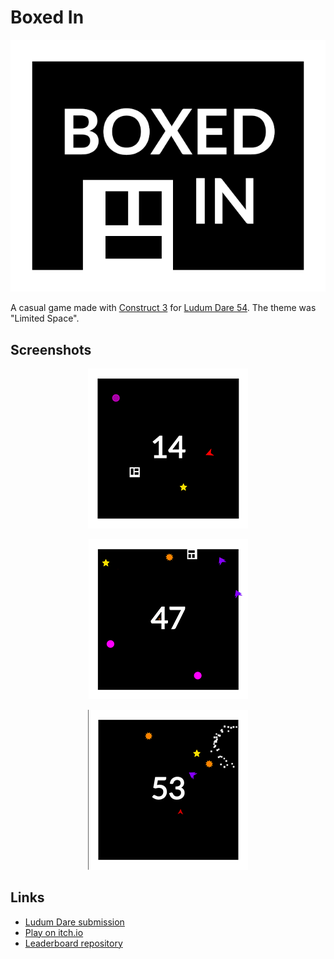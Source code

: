 # Boxed In

<p align="center">
  <img src="./readme-images/cover.png" alt="Cover">
</p>

A casual game made with [Construct 3](https://construct.net/) for [Ludum Dare 54](https://ldjam.com/events/ludum-dare/54). The theme was "Limited Space".

## Screenshots
<p align="center">
  <img src="./readme-images/ss-1.png" alt="Screenshot 1">
</p>

<p align="center">
  <img src="./readme-images/ss-2.png" alt="Screenshot 2">
</p>

<p align="center">
  <img src="./readme-images/ss-3.png" alt="Screenshot 3">
</p>

## Links
- [Ludum Dare submission](https://ldjam.com/events/ludum-dare/54/boxed-in)
- [Play on itch.io](https://raassh.itch.io/boxed-in)
- [Leaderboard repository](https://github.com/raassh-23/ludum-dare-54-leaderboard)
